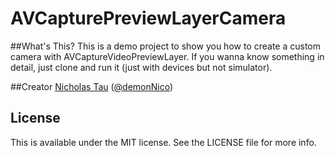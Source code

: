 AVCapturePreviewLayerCamera
===========================

##What's This?
This is a demo project to show you how to create a custom camera with AVCaptureVideoPreviewLayer. If you wanna know something in detail, just clone and run it (just with devices but not simulator).

##Creator
[Nicholas Tau](http://www.taofengping.com) ([@demonNico](https://twitter.com/demonnico))

## License

This is available under the MIT license. See the LICENSE file for more info.
